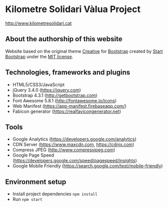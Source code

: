 # Kilometre Solidari Vàlua Project
http://www.kilometresolidari.cat

## About the authorship of this website
Website based on the original theme [Creative](http://startbootstrap.com/template-overviews/creative/) for [Bootstrap](http://getbootstrap.com/) created by [Start Bootstrap](http://startbootstrap.com/) under the [MIT license](https://github.com/BlackrockDigital/startbootstrap-creative/blob/master/LICENSE).

## Technologies, frameworks and plugins
- HTML5/CSS3/JavaScript
- jQuery 3.4.0 (https://jquery.com)
- Bootstrap 4.3.1 (http://getbootstrap.com)
- Font Awesome 5.8.1 (http://fontawesome.io/icons)
- Web Manifest (https://app-manifest.firebaseapp.com/)
- Fabicon generator (https://realfavicongenerator.net)

## Tools
- Google Analytics (https://developers.google.com/analytics)
- CDN Server (https://www.maxcdn.com, https://cdnjs.com)
- Compress JPEG (http://www.compressjpeg.com)
- Google Page Speed (https://developers.google.com/speed/pagespeed/insights)
- Google Mobile Friendly (https://search.google.com/test/mobile-friendly)

## Environment setup
- Install project dependencies `npm install`
- Run `npm start`
